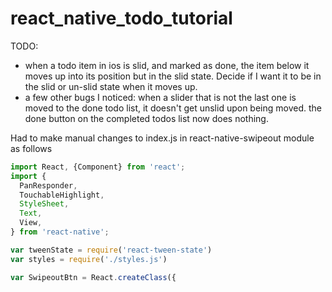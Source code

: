# react_native_todo_tutorial

TODO:
- when a todo item in ios is slid, and marked as done, the item below it moves up into its position but in the slid state.  Decide if I want it to be in the slid or un-slid state when it moves up.
- a few other bugs I noticed: when a slider that is not the last one is moved to the done todo list, it doesn't get unslid upon being moved.  the done button on the completed todos list now does nothing.

Had to make manual changes to index.js in react-native-swipeout module as follows

```javascript
import React, {Component} from 'react';
import {
  PanResponder,
  TouchableHighlight,
  StyleSheet,
  Text,
  View,
} from 'react-native';

var tweenState = require('react-tween-state')
var styles = require('./styles.js')

var SwipeoutBtn = React.createClass({
```
